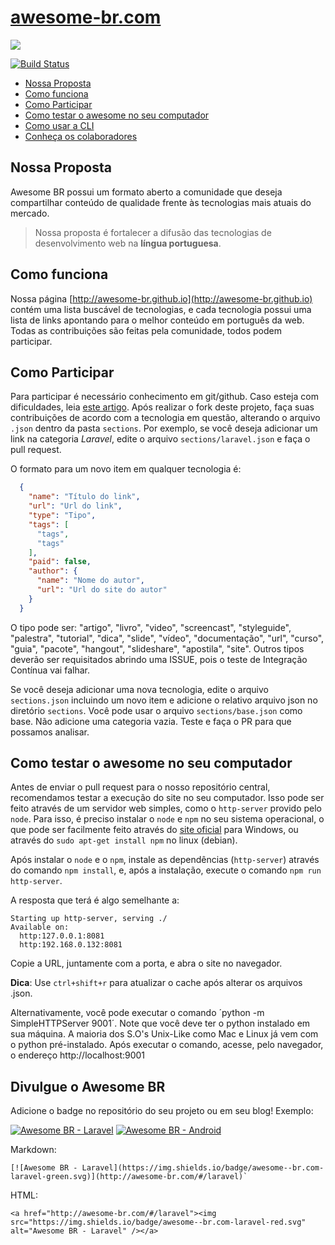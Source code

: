 
# [awesome-br.com](http://awesome-br.com)

![](http://awesome-br.com/screenshot.png?new)

[![Build Status](https://travis-ci.org/awesome-br/awesome-br.github.io.svg?branch=master)](https://travis-ci.org/awesome-br/awesome-br.github.io)

  - [Nossa Proposta](#nossa-proposta)
  - [Como funciona](#como-funciona)
  - [Como Participar](#como-participar)
  - [Como testar o awesome no seu computador](#como-testar-o-awesome-no-seu-computador)
  - [Como usar a CLI](https://github.com/welksonramos/awesome-br-cli)
  - [Conheça os colaboradores](http://awesome-br.com/#/colaboradores)

## Nossa Proposta

Awesome BR possui um formato aberto a comunidade que deseja compartilhar conteúdo de qualidade frente às tecnologias mais atuais do mercado.

>Nossa proposta é fortalecer a difusão das tecnologias de desenvolvimento web na **língua portuguesa**.

## Como funciona

Nossa página [http://awesome-br.github.io](http://awesome-br.github.io) contém uma lista buscável de tecnologias, e cada tecnologia possui uma lista de links apontando para o melhor conteúdo em português da web. Todas as contribuições são feitas pela comunidade, todos podem participar.

## Como Participar

Para participar é necessário conhecimento em git/github. Caso esteja com dificuldades, leia [este artigo](http://tableless.com.br/tudo-que-voce-queria-saber-sobre-git-e-github-mas-tinha-vergonha-de-perguntar/). Após realizar o fork deste projeto, faça suas contribuições de acordo com a tecnologia em questão, alterando o arquivo `.json` dentro da pasta `sections`. Por exemplo, se você deseja adicionar um link na categoria *Laravel*, edite o arquivo `sections/laravel.json` e faça o pull request.

O formato para um novo item em qualquer tecnologia é:

```json
  {
    "name": "Título do link",
    "url": "Url do link",
    "type": "Tipo",
    "tags": [
      "tags",
      "tags"
    ],
    "paid": false,
    "author": {
      "name": "Nome do autor",
      "url": "Url do site do autor"
    }
  }
```
O tipo pode ser: "artigo",  "livro",  "video",  "screencast",  "styleguide",  "palestra",  "tutorial",  "dica",  "slide", "vídeo",  "documentação",  "url",  "curso",  "guia",  "pacote",  "hangout",  "slideshare",  "apostila",  "site". Outros tipos deverão ser requisitados abrindo uma ISSUE, pois o teste de Integração Contínua vai falhar.

Se você deseja adicionar uma nova tecnologia, edite o arquivo `sections.json` incluindo um novo item e adicione o relativo arquivo json no diretório `sections`. Você pode usar o arquivo `sections/base.json` como base. Não adicione uma categoria vazia. Teste e faça o PR para que possamos analisar.

## Como testar o awesome no seu computador

Antes de enviar o pull request para o nosso repositório central, recomendamos testar a execução do site no seu computador. Isso pode ser feito através de um servidor web simples, como o `http-server` provido pelo `node`. Para isso, é preciso instalar o `node` e `npm` no seu sistema operacional, o que pode ser facilmente feito através do [site oficial](https://nodejs.org/en/) para Windows, ou através do `sudo apt-get install npm` no linux (debian).

Após instalar o `node` e o `npm`, instale as dependências (`http-server`) através do comando `npm install`, e, após a instalação, execute o comando `npm run http-server`.

A resposta que terá é algo semelhante a:

```
Starting up http-server, serving ./
Available on:
  http:127.0.0.1:8081
  http:192.168.0.132:8081
```

Copie a URL, juntamente com a porta, e abra o site no navegador.

**Dica**: Use `ctrl+shift+r` para atualizar o cache após alterar os arquivos .json.

Alternativamente, você pode executar o comando ´python -m SimpleHTTPServer 9001´. Note que você deve ter o python instalado em sua máquina. A maioria dos S.O's Unix-Like como Mac e Linux já vem com o python pré-instalado. Após executar o comando, acesse, pelo navegador, o endereço http://localhost:9001

## Divulgue o Awesome BR

Adicione o badge no repositório do seu projeto ou em seu blog! Exemplo:

[![Awesome BR - Laravel](https://img.shields.io/badge/awesome--br.com-laravel-red.svg)](http://awesome-br.com/#/laravel)
[![Awesome BR - Android](https://img.shields.io/badge/awesome--br.com-android-green.svg)](http://awesome-br.com/#/android)

Markdown:

```
[![Awesome BR - Laravel](https://img.shields.io/badge/awesome--br.com-laravel-green.svg)](http://awesome-br.com/#/laravel)`
```

HTML:

```
<a href="http://awesome-br.com/#/laravel"><img src="https://img.shields.io/badge/awesome--br.com-laravel-red.svg" alt="Awesome BR - Laravel" /></a>
```
